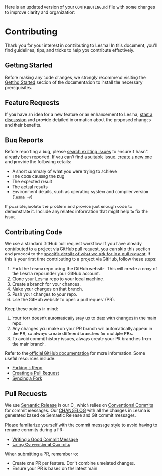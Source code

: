 Here is an updated version of your `CONTRIBUTING.md` file with some changes to improve clarity and organization:

# Contributing

Thank you for your interest in contributing to Lesma! In this document, you'll find guidelines, tips, and tricks to help
you contribute effectively.

## Getting Started

Before making any code changes, we strongly recommend visiting
the [Getting Started](https://lesma-lang.com/docs/introduction/getting-started) section of the documentation to install
the necessary prerequisites.

## Feature Requests

If you have an idea for a new feature or an enhancement to
Lesma, [start a discussion](https://github.com/alinalihassan/Lesma/discussions/new) and provide detailed information
about the proposed changes and their benefits.

## Bug Reports

Before reporting a bug, please [search existing issues](https://github.com/alinalihassan/lesma/issues) to ensure it
hasn't already been reported. If you can't find a suitable
issue, [create a new one](https://github.com/alinalihassan/lesma/issues/new) and provide the following details:

* A short summary of what you were trying to achieve
* The code causing the bug
* The expected result
* The actual results
* Environment details, such as operating system and compiler version (`lesma -v`)

If possible, isolate the problem and provide just enough code to demonstrate it. Include any related information that
might help to fix the issue.

## Contributing Code

We use a standard GitHub pull request workflow. If you have already contributed to a project via GitHub pull request,
you can skip this section and proceed to the [specific details of what we ask for in a pull request](#pull-requests). If
this is your first time contributing to a project via GitHub, follow these steps:

1. Fork the Lesma repo using the GitHub website. This will create a copy of the Lesma repo under your GitHub account.
2. Clone your Lesma repo to your local machine.
3. Create a branch for your changes.
4. Make your changes on that branch.
5. Push your changes to your repo.
6. Use the GitHub website to open a pull request (PR).

Keep these points in mind:

1. Your fork doesn't automatically stay up to date with changes in the main repo.
2. Any changes you make on your PR branch will automatically appear in the PR, so always create different branches for
   multiple PRs.
3. To avoid commit history issues, always create your PR branches from the main branch.

Refer to the [official GitHub documentation](https://help.github.com/) for more information. Some useful resources
include:

* [Forking a Repo](https://help.github.com/articles/fork-a-repo/)
* [Creating a Pull Request](https://help.github.com/articles/creating-a-pull-request/)
* [Syncing a Fork](https://help.github.com/articles/syncing-a-fork/)

## Pull Requests

We use [Semantic Release](https://semantic-release.gitbook.io/semantic-release/) in our CI, which relies
on [Conventional Commits](https://www.conventionalcommits.org/) for commit messages. Our [CHANGELOG](CHANGELOG.md) with
all the changes in Lesma is generated based on Semantic Release and Git commit messages.

Please familiarize yourself with the commit message style to avoid having to rename commits during a PR:

* [Writing a Good Commit Message](http://chris.beams.io/posts/git-commit/)
* [Using Conventional Commits](https://www.conventionalcommits.org/)

When submitting a PR, remember to:

* Create one PR per feature. Don't combine unrelated changes.
* Ensure your PR is based on the latest main
